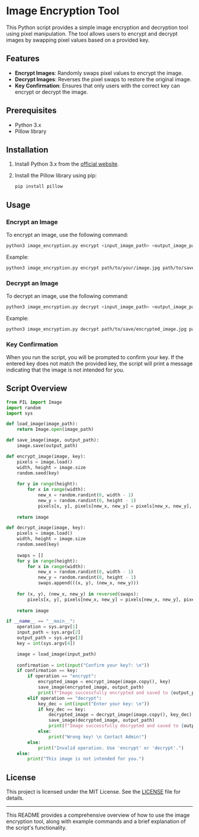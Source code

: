 # Image Encryption Tool

This Python script provides a simple image encryption and decryption tool using pixel manipulation. The tool allows users to encrypt and decrypt images by swapping pixel values based on a provided key.

## Features

- **Encrypt Images**: Randomly swaps pixel values to encrypt the image.
- **Decrypt Images**: Reverses the pixel swaps to restore the original image.
- **Key Confirmation**: Ensures that only users with the correct key can encrypt or decrypt the image.

## Prerequisites

- Python 3.x
- Pillow library

## Installation

1. Install Python 3.x from the [official website](https://www.python.org/).
2. Install the Pillow library using pip:

   ```bash
   pip install pillow
   ```

## Usage

### Encrypt an Image

To encrypt an image, use the following command:

```bash
python3 image_encryption.py encrypt <input_image_path> <output_image_path> <key>
```

Example:

```bash
python3 image_encryption.py encrypt path/to/your/image.jpg path/to/save/encrypted_image.jpg 42
```

### Decrypt an Image

To decrypt an image, use the following command:

```bash
python3 image_encryption.py decrypt <input_image_path> <output_image_path> <key>
```

Example:

```bash
python3 image_encryption.py decrypt path/to/save/encrypted_image.jpg path/to/save/decrypted_image.jpg 42
```

### Key Confirmation

When you run the script, you will be prompted to confirm your key. If the entered key does not match the provided key, the script will print a message indicating that the image is not intended for you.

## Script Overview

```python
from PIL import Image
import random
import sys

def load_image(image_path):
    return Image.open(image_path)

def save_image(image, output_path):
    image.save(output_path)

def encrypt_image(image, key):
    pixels = image.load()
    width, height = image.size
    random.seed(key)
    
    for y in range(height):
        for x in range(width):
            new_x = random.randint(0, width - 1)
            new_y = random.randint(0, height - 1)
            pixels[x, y], pixels[new_x, new_y] = pixels[new_x, new_y], pixels[x, y]
    
    return image

def decrypt_image(image, key):
    pixels = image.load()
    width, height = image.size
    random.seed(key)
    
    swaps = []
    for y in range(height):
        for x in range(width):
            new_x = random.randint(0, width - 1)
            new_y = random.randint(0, height - 1)
            swaps.append(((x, y), (new_x, new_y)))
    
    for (x, y), (new_x, new_y) in reversed(swaps):
        pixels[x, y], pixels[new_x, new_y] = pixels[new_x, new_y], pixels[x, y]
    
    return image

if __name__ == "__main__":
    operation = sys.argv[1]
    input_path = sys.argv[2]
    output_path = sys.argv[3]
    key = int(sys.argv[4])

    image = load_image(input_path)
    
    confirmation = int(input("Confirm your key?: \n"))
    if confirmation == key:
        if operation == "encrypt":
            encrypted_image = encrypt_image(image.copy(), key)
            save_image(encrypted_image, output_path)
            print(f"Image successfully encrypted and saved to {output_path}")
        elif operation == "decrypt":
            key_dec = int(input("Enter your key: \n"))
            if key_dec == key:
                decrypted_image = decrypt_image(image.copy(), key_dec)
                save_image(decrypted_image, output_path)
                print(f"Image successfully decrypted and saved to {output_path}")
            else:
                print("Wrong key! \n Contact Admin!")
        else:
            print("Invalid operation. Use 'encrypt' or 'decrypt'.")
    else:
        print("This image is not intended for you.")
```

## License

This project is licensed under the MIT License. See the [LICENSE](LICENSE) file for details.

---

This README provides a comprehensive overview of how to use the image encryption tool, along with example commands and a brief explanation of the script's functionality.

